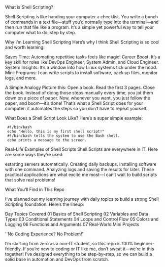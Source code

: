 What is Shell Scripting?

Shell Scripting is like handing your computer a checklist. You write a bunch of commands in a text file—stuff you’d normally type into the terminal—and then run that file like a program. It’s a simple yet powerful way to tell your computer what to do, step by step.

Why I’m Learning Shell Scripting
Here’s why I think Shell Scripting is so cool and worth learning:

Saves Time: Automating repetitive tasks feels like magic! 
Career Boost: It’s a key skill for roles like DevOps Engineer, System Admin, and Cloud Engineer. 
System Insights: It’s a window into how Linux systems tick under the hood. 
Mini-Programs: I can write scripts to install software, back up files, monitor logs, and more. 

A Simple Analogy
Picture this:
Open a book.
Read the first 3 pages.
Close the book.
Instead of doing those steps manually every time, you jot them down on a piece of paper. Now, whenever you want, you just follow the paper, and boom—it’s done! That’s what a Shell Script does for your computer: it automates the steps so you don’t have to repeat yourself.

 
 
What Does a Shell Script Look Like?
Here’s a super simple example:

     #!/bin/bash
     echo "Hello, this is my first shell script!"
     #!/bin/bash tells the system to use the Bash shell.
     echo prints a message to the screen.


Real-Life Examples of Shell Scripts
Shell Scripts are everywhere in IT. Here are some ways they’re used:

estarting servers automatically.
Creating daily backups.
Installing software with one command.
Analyzing logs and saving the results for later.
These practical applications are what excite me most—I can’t wait to build scripts that solve real problems!

What You’ll Find in This Repo

I’ve planned out my learning journey with daily topics to build a strong Shell Scripting foundation. Here’s the lineup:


Day	Topics Covered
01	Basics of Shell Scripting
02	Variables and Data Types
03	Conditional Statements
04	Loops and Control Flow
05	Colors and Logging
06	Functions and Arguments
07	Real-World Mini Projects

''No Coding Experience? No Problem!''

I’m starting from zero as a non-IT student, so this repo is 100% beginner-friendly. If you’re new to coding or IT like me, don’t sweat it—we’re in this together! I’ve designed everything to be step-by-step, so we can build a solid base in automation and DevOps from scratch. 